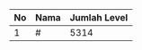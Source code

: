 | No | Nama            | Jumlah Level |
|----|-----------------|--------------|
| 1  | #    |    5314        |
